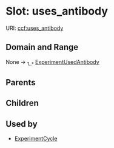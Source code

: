 
# Slot: uses_antibody



URI: [ccf:uses_antibody](http://purl.org/ccf/uses_antibody)


## Domain and Range

None &#8594;  <sub>1..\*</sub> [ExperimentUsedAntibody](ExperimentUsedAntibody.md)

## Parents


## Children


## Used by

 * [ExperimentCycle](ExperimentCycle.md)
